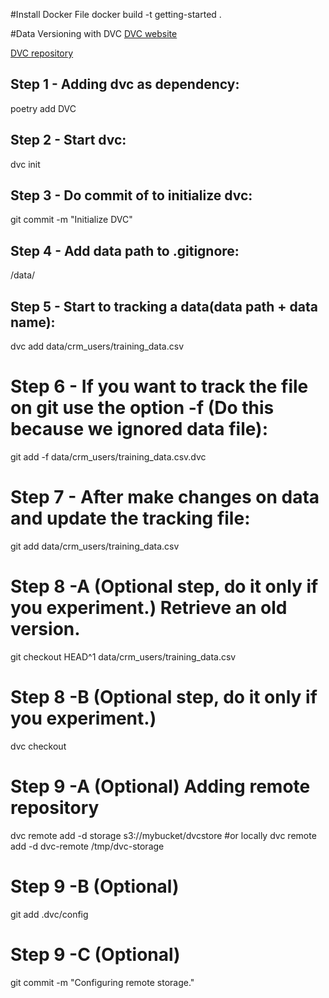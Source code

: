 #Install Docker File
docker build -t getting-started .

#Data Versioning with DVC
[DVC website](https://dvc.org)

[DVC repository](https://github.com/iterative/dvc)
## Step 1 - Adding dvc as dependency:
poetry add DVC

## Step 2 - Start dvc:
dvc init

## Step 3 - Do commit of to initialize dvc:
git commit -m "Initialize DVC"

## Step 4 - Add data path to .gitignore:
/data/

## Step 5 - Start to tracking a data(data path + data name):
dvc add data/crm_users/training_data.csv 

# Step 6 - If you want to track the file on git use the option -f (Do this because we ignored data file):
git add -f data/crm_users/training_data.csv.dvc

# Step 7 - After make changes on data and update the tracking file:
git add data/crm_users/training_data.csv 

# Step 8 -A (Optional step, do it only if you experiment.) Retrieve an old version.
git checkout HEAD^1 data/crm_users/training_data.csv 

# Step 8 -B (Optional step, do it only if you experiment.)
dvc checkout

# Step 9 -A (Optional) Adding remote repository
dvc remote add -d storage s3://mybucket/dvcstore
#or locally
dvc remote add -d dvc-remote /tmp/dvc-storage

# Step 9 -B (Optional) 
git add .dvc/config

# Step 9 -C (Optional) 
git commit -m "Configuring remote storage."

